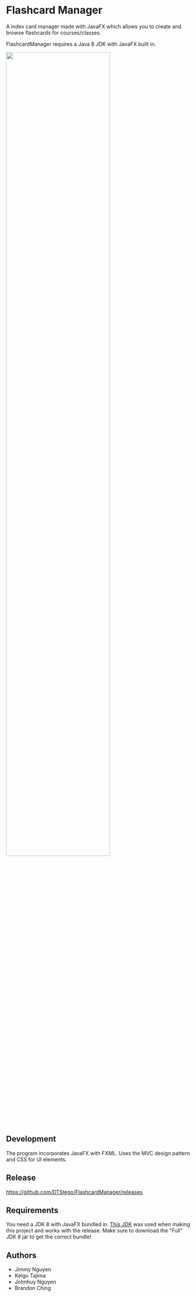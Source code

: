 # Flashcard Manager
A index card manager made with JavaFX which allows you to create and browse flashcards for courses/classes.

FlashcardManager requires a Java 8 JDK with JavaFX built in.

<img src="https://i.imgur.com/own4ha7.png" width=75% height=75%>

## Development
The program incorporates JavaFX with FXML. Uses the MVC design pattern and CSS for UI elements.

## Release

https://github.com/DTStego/FlashcardManager/releases

## Requirements

You need a JDK 8 with JavaFX bundled in. [This JDK](https://bell-sw.com/pages/downloads/) was used when making this project and works with the release. Make sure to download the "Full" JDK 8 jar to get the correct bundle!

## Authors

- Jimmy Nguyen
- Keigo Tajima
- Johnhuy Nguyen
- Brandon Ching
